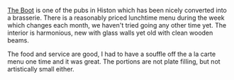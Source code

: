 [The Boot](https://boothiston.com/) is one of the pubs in Histon
which has been nicely converted into a brasserie. There is a
reasonably priced lunchtime menu during the week which changes each
month, we haven't tried going any other time yet. The interior is
harmonious, new with glass walls yet old with clean wooden beams.

The food and service are good, I had to have a souffle off the
a la carte menu one time and it was great. The portions are not
plate filling, but not artistically small either.

